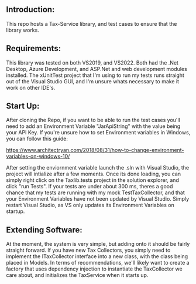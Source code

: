 ## Introduction:

This repo hosts a Tax-Service library, and test cases to ensure that the library works.

## Requirements:

This library was tested on both VS2019, and VS2022.  Both had the .Net Desktop, Azure Development, and ASP.Net and web development modules installed.  The xUnitTest project that I'm using to run my tests runs straight out of the Visual Studio GUI, and I'm unsure whats necessary to make it work on other IDE's.  

## Start Up:

After cloning the Repo, if you want to be able to run the test cases you'll need to add an Environment Variable "JarApiString" with the value being your API Key. If you're unsure how to set Environment variables in Windows, you can follow this guide:  

https://www.architectryan.com/2018/08/31/how-to-change-environment-variables-on-windows-10/

After setting the enviornment variable launch the .sln with Visual Studio, the project will intialize after a few moments.  Once its done loading, you can simply right click on the Taxlib.tests project in the solution explorer, and click "run Tests".  If your tests are under about 300 ms, theres a good chance that my tests are running with my mock TestTaxCollector, and that your Environment Variables have not been updated by Visual Studio.  Simply restart Visual Studio, as VS only updates its Environment Variables on startup.

## Extending Software:

At the moment, the system is very simple, but adding onto it should be fairly straight forward.  If you have new Tax Collectors, you simply need to implement the ITaxCollector interface into a new class, with the class being placed in Models.  In terms of recommendations, we'll likely want to create a factory that uses dependency injection to instantiate the TaxCollector we care about, and initializes the TaxService when it starts up.  
